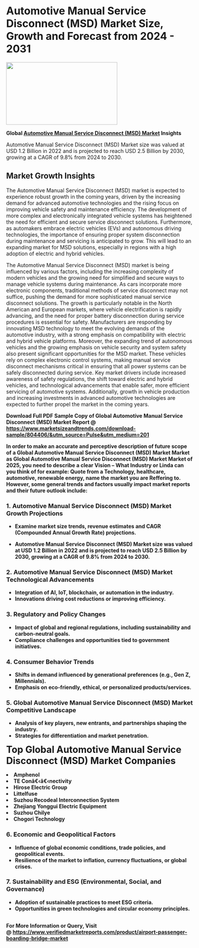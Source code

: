 <H1>Automotive Manual Service Disconnect (MSD) Market Size, Growth and Forecast from 2024 - 2031</H1><img class="aligncenter size-medium wp-image-584254" src="https://thirdeyenews.in/wp-content/uploads/2024/09/Global-Market-Research-300x168.jpeg" alt="" width="300" height="168" /><p><strong>Global&nbsp;<a href="https://www.marketsizeandtrends.com/download-sample/804406/&amp;utm_source=Pulse&amp;utm_medium=201">Automotive Manual Service Disconnect (MSD) Market</a> Insights</strong></p><p>Automotive Manual Service Disconnect (MSD) Market size was valued at USD 1.2 Billion in 2022 and is projected to reach USD 2.5 Billion by 2030, growing at a CAGR of 9.8% from 2024 to 2030.</p><p><h2>Market Growth Insights</h2> <p>The Automotive Manual Service Disconnect (MSD) market is expected to experience robust growth in the coming years, driven by the increasing demand for advanced automotive technologies and the rising focus on improving vehicle safety and maintenance efficiency. The development of more complex and electronically integrated vehicle systems has heightened the need for efficient and secure service disconnect solutions. Furthermore, as automakers embrace electric vehicles (EVs) and autonomous driving technologies, the importance of ensuring proper system disconnection during maintenance and servicing is anticipated to grow. This will lead to an expanding market for MSD solutions, especially in regions with a high adoption of electric and hybrid vehicles.</p> <p><strong></strong></p> <p>The Automotive Manual Service Disconnect (MSD) market is being influenced by various factors, including the increasing complexity of modern vehicles and the growing need for simplified and secure ways to manage vehicle systems during maintenance. As cars incorporate more electronic components, traditional methods of service disconnect may not suffice, pushing the demand for more sophisticated manual service disconnect solutions. The growth is particularly notable in the North American and European markets, where vehicle electrification is rapidly advancing, and the need for proper battery disconnection during service procedures is essential for safety. Manufacturers are responding by innovating MSD technology to meet the evolving demands of the automotive industry, with a strong emphasis on compatibility with electric and hybrid vehicle platforms. Moreover, the expanding trend of autonomous vehicles and the growing emphasis on vehicle security and system safety also present significant opportunities for the MSD market. These vehicles rely on complex electronic control systems, making manual service disconnect mechanisms critical in ensuring that all power systems can be safely disconnected during service. Key market drivers include increased awareness of safety regulations, the shift toward electric and hybrid vehicles, and technological advancements that enable safer, more efficient servicing of automotive systems. Additionally, growth in vehicle production and increasing investments in advanced automotive technologies are expected to further propel the market in the coming years.</p> <p><strong></p><p><span class=""><strong>Download Full PDF Sample Copy of Global Automotive Manual Service Disconnect (MSD) Market Report</strong> @ <a href="https://www.marketsizeandtrends.com/download-sample/804406/&amp;utm_source=Pulse&amp;utm_medium=201" target="_blank">https://www.marketsizeandtrends.com/download-sample/804406/&amp;utm_source=Pulse&amp;utm_medium=201</a></span></p><p>In order to make an accurate and perceptive description of future scope of a Global&nbsp;Automotive Manual Service Disconnect (MSD) Market Market as Global&nbsp;Automotive Manual Service Disconnect (MSD) Market Market of 2025, you need to describe a clear Vision &ndash; What Industry or Linda can you think of for example: Quote from a Technology, healthcare, automotive, renewable energy, name the market you are Reffering to. However, some general trends and factors usually impact market reports and their future outlook include:</p><h3>1.&nbsp;<strong>Automotive Manual Service Disconnect (MSD) Market Growth Projections</strong></h3><ul><li>Examine market size trends, revenue estimates and CAGR (Compounded Annual Growth Rate) projections.</li><li><p>Automotive Manual Service Disconnect (MSD) Market size was valued at USD 1.2 Billion in 2022 and is projected to reach USD 2.5 Billion by 2030, growing at a CAGR of 9.8% from 2024 to 2030.</p></li></ul><h3>2.&nbsp;<strong>Automotive Manual Service Disconnect (MSD) Market Technological Advancements</strong></h3><ul><li>Integration of AI, IoT, blockchain, or automation in the industry.</li><li>Innovations driving cost reductions or improving efficiency.</li></ul><h3>3.&nbsp;<strong>Regulatory and Policy Changes</strong></h3><ul><li>Impact of global and regional regulations, including sustainability and carbon-neutral goals.</li><li>Compliance challenges and opportunities tied to government initiatives.</li></ul><h3>4.&nbsp;<strong>Consumer Behavior Trends</strong></h3><ul><li>Shifts in demand influenced by generational preferences (e.g., Gen Z, Millennials).</li><li>Emphasis on eco-friendly, ethical, or personalized products/services.</li></ul><h3>5.&nbsp;<strong>Global Automotive Manual Service Disconnect (MSD) Market Competitive Landscape</strong></h3><ul><li>Analysis of key players, new entrants, and partnerships shaping the industry.</li><li>Strategies for differentiation and market penetration.</li></ul><p data-pm-slice="1 1 []"><span style="color: inherit; font-family: inherit; font-size: 25px;">Top Global Automotive Manual Service Disconnect (MSD) Market Companies</span></p><div class="" data-test-id=""><p><li>Amphenol</li><li> TE Conâ€‹â€‹nectivity</li><li> Hirose Electric Group</li><li> Littelfuse</li><li> Suzhou Recodeal Interconnection System</li><li> Zhejiang Yonggui Electric Equipment</li><li> Suzhou Chilye</li><li> Chogori Technology</li></p></div><h3>6.&nbsp;<strong>Economic and Geopolitical Factors</strong></h3><ul><li>Influence of global economic conditions, trade policies, and geopolitical events.</li><li>Resilience of the market to inflation, currency fluctuations, or global crises.</li></ul><h3>7.&nbsp;<strong>Sustainability and ESG (Environmental, Social, and Governance)</strong></h3><ul><li>Adoption of sustainable practices to meet ESG criteria.</li><li>Opportunities in green technologies and circular economy principles.</li></ul><h2><strong style="font-size: 14px;">For More Information or Query, Visit @&nbsp;</strong><a style="background-color: #ffffff; font-size: 14px;" href="https://www.marketsizeandtrends.com/report/automotive-manual-service-disconnect-msd-market/" target="_blank">https://www.verifiedmarketreports.com/product/airport-passenger-boarding-bridge-market</a></h2>
